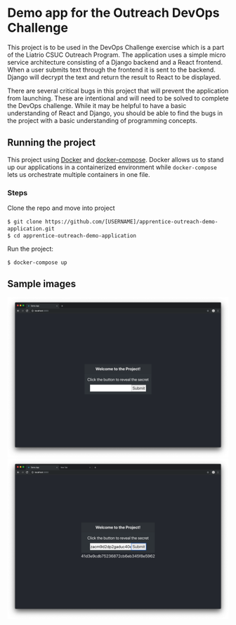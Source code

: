 # Demo app for the Outreach DevOps Challenge
This project is to be used in the DevOps Challenge exercise which is a part of
the Liatrio CSUC Outreach Program. The application uses a simple micro service
architecture consisting of a Django backend and a React frontend. When a user
submits text through the frontend it is sent to the backend. Django will
decrypt the text and return the result to React to be displayed.

There are several critical bugs in this project that will prevent the
application from launching. These are intentional and will need to be
solved to complete the DevOps challenge. While it may be helpful to have a
basic understanding of React and Django, you should be able to find the bugs
in the project with a basic understanding of programming concepts.

## Running the project
This project using [Docker](https://docs.docker.com/get-started/) and
[docker-compose]([docker-compose://docs.docker.com/compose/overview/). Docker
allows us to stand up our applications in a containerized environment while 
`docker-compose` lets us orchestrate multiple containers in one file.

### Steps
Clone the repo and move into project
```
$ git clone https://github.com/[USERNAME]/apprentice-outreach-demo-application.git
$ cd apprentice-outreach-demo-application
```

Run the project:
```
$ docker-compose up
```

## Sample images
![](assets/welcome.png)
![](assets/submit.png)


